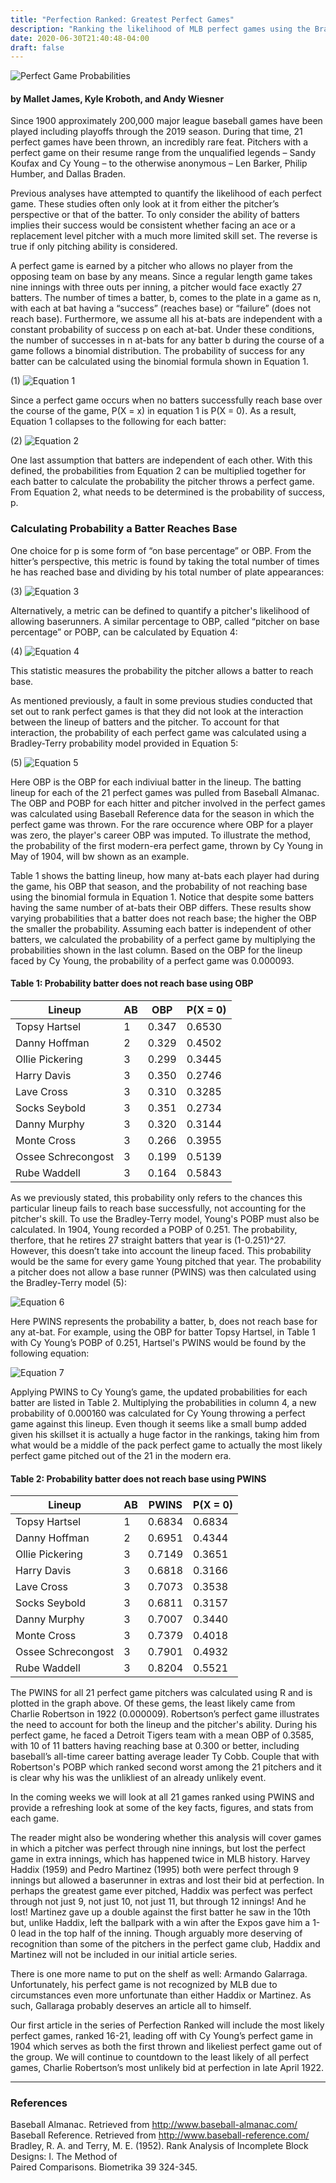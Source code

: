```yaml
---
title: "Perfection Ranked: Greatest Perfect Games"
description: "Ranking the likelihood of MLB perfect games using the Bradley-Terry method"
date: 2020-06-30T21:40:48-04:00
draft: false
--- 
```

![Perfect Game Probabilities](https://i.imgur.com/g7y7biY.png)

#### by Mallet James, Kyle Kroboth, and Andy Wiesner

Since 1900 approximately 200,000 major league baseball games have been played including playoffs through the 2019 season.  During that time, 21 perfect games have been thrown, an incredibly rare feat. Pitchers with a perfect game on their resume range from the unqualified legends – Sandy Koufax and Cy Young – to the otherwise anonymous – Len Barker, Philip Humber, and Dallas Braden. 

Previous analyses have attempted to quantify the likelihood of each perfect game. These studies often only look at it from either the pitcher’s perspective or that of the batter. To only consider the ability of batters implies their success would be consistent whether facing an ace or a replacement level pitcher with a much more limited skill set.  The reverse is true if only pitching ability is considered.

A perfect game is earned by a pitcher who allows no player from the opposing team on base by any means. Since a regular length game takes nine innings with three outs per inning, a pitcher would face exactly 27 batters. The number of times a batter, b, comes to the plate in a game as n, with each at bat having a “success” (reaches base) or “failure” (does not reach base).  Furthermore, we assume all his at-bats are independent with a constant probability of success p on each at-bat. Under these conditions, the number of successes in n at-bats for any batter b during the course of a game follows a binomial distribution. The probability of success for any batter can be calculated using the binomial formula shown in Equation 1.

(1)	![Equation 1](https://i.imgur.com/sR4bRmG.png)

Since a perfect game occurs when no batters successfully reach base over the course of the game, P(X = x) in equation 1 is P(X = 0). As a result, Equation 1 collapses to the following for each batter:

(2)	![Equation 2](https://i.imgur.com/hkfyWU0.png)

One last assumption that batters are independent of each other. With this defined, the probabilities from Equation 2 can be multiplied together for each batter to calculate the probability the pitcher throws a perfect game. From Equation 2, what needs to be determined is the probability of success, p.  

### Calculating Probability a Batter Reaches Base

One choice for p is some form of “on base percentage” or OBP. From the hitter’s perspective, this metric is found by taking the total number of times he has reached base and dividing by his total number of plate appearances:

(3)	![Equation 3](https://i.imgur.com/H7Jp7xN.png)

Alternatively, a metric can be defined to quantify a pitcher's likelihood of allowing baserunners. A similar percentage to OBP, called “pitcher on base percentage” or POBP, can be calculated by Equation 4:

(4) ![Equation 4](https://i.imgur.com/E105etU.png)

This statistic measures the probability the pitcher allows a batter to reach base.

As mentioned previously, a fault in some previous studies conducted that set out to rank perfect games is that they did not look at the interaction between the lineup of batters and the pitcher. To account for that interaction, the probability of each perfect game was calculated using a Bradley-Terry probability model provided in Equation 5:

(5) ![Equation 5](https://i.imgur.com/PN5B44T.png)

Here OBP is the OBP for each indiviual batter in the lineup. The batting lineup for each of the 21 perfect games was pulled from Baseball Almanac. The OBP and POBP for each hitter and pitcher involved in the perfect games was calculated using Baseball Reference data for the season in which the perfect game was thrown. For the rare occurence where OBP for a player was zero, the player's career OBP was imputed. To illustrate the method, the probability of the first modern-era perfect game, thrown by Cy Young in May of 1904, will bw shown as an example.

Table 1 shows the batting lineup, how many at-bats each player had during the game, his OBP that season, and the probability of not reaching base using the binomial formula in Equation 1. Notice that despite some batters having the same number of at-bats their OBP differs.  These results show varying probabilities that a batter does not reach base; the higher the OBP the smaller the probability. Assuming each batter is independent of other batters, we calculated the probability of a perfect game by multiplying the probabilities shown in the last column.  Based on the OBP for the lineup faced by Cy Young, the probability of a perfect game was 0.000093.

#### Table 1: Probability batter does not reach base using OBP

|Lineup	            |AB	   |OBP	    |P(X = 0)|
|-------------------|------|--------|--------|
|Topsy Hartsel	    | 1	   | 0.347	| 0.6530 |
|Danny Hoffman	    | 2	   | 0.329	| 0.4502 |
|Ollie Pickering	| 3	   | 0.299	| 0.3445 |
|Harry Davis	    | 3	   | 0.350	| 0.2746 |
|Lave Cross	        | 3	   | 0.310	| 0.3285 |
|Socks Seybold	    | 3	   | 0.351	| 0.2734 |
|Danny Murphy	    | 3	   | 0.320	| 0.3144 |
|Monte Cross	    | 3	   | 0.266	| 0.3955 |
|Ossee Schrecongost	| 3	   | 0.199	| 0.5139 |
|Rube Waddell	    | 3	   | 0.164	| 0.5843 |

As we previously stated, this probability only refers to the chances this particular lineup fails to reach base successfully, not accounting for the pitcher's skill. To use the Bradley-Terry model, Young's POBP must also be calculated. In 1904, Young recorded a POBP of 0.251. The probability, therfore, that he retires 27 straight batters that year is (1-0.251)^27. However, this doesn’t take into account the lineup faced. This probability would be the same for every game Young pitched that year. The probability a pitcher does not allow a base runner (PWINS) was then calculated using the Bradley-Terry model (5):

![Equation 6](https://i.imgur.com/YSI9cUZ.png)

Here PWINS represents the probability a batter, b, does not reach base for any at-bat. For example, using the OBP for batter Topsy Hartsel, in Table 1 with Cy Young’s POBP of 0.251, Hartsel's PWINS would be found by the following equation:

![Equation 7](https://i.imgur.com/vTvkzPp.png)

Applying PWINS to Cy Young’s game, the updated probabilities for each batter are listed in Table 2. Multiplying the probabilities in column 4, a new probability of 0.000160 was calculated for Cy Young throwing a perfect game against this lineup. Even though it seems like a small bump added given his skillset it is actually a huge factor in the rankings, taking him from what would be a middle of the pack perfect game to actually the most likely perfect game pitched out of the 21 in the modern era.

#### Table 2: Probability batter does not reach base using PWINS

|Lineup	            |AB	   |PWINS	|P(X = 0)|
|-------------------|------|--------|--------|
|Topsy Hartsel	    | 1	   | 0.6834	| 0.6834 |
|Danny Hoffman	    | 2	   | 0.6951	| 0.4344 |
|Ollie Pickering	| 3	   | 0.7149	| 0.3651 |
|Harry Davis	    | 3	   | 0.6818	| 0.3166 |
|Lave Cross	        | 3	   | 0.7073	| 0.3538 |
|Socks Seybold	    | 3	   | 0.6811	| 0.3157 |
|Danny Murphy	    | 3	   | 0.7007	| 0.3440 |
|Monte Cross	    | 3	   | 0.7379	| 0.4018 |
|Ossee Schrecongost	| 3	   | 0.7901	| 0.4932 |
|Rube Waddell	    | 3	   | 0.8204	| 0.5521 |

The PWINS for all 21 perfect game pitchers was calculated using R and is plotted in the graph above. Of these gems, the least likely came from Charlie Robertson in 1922 (0.000009). Robertson’s perfect game illustrates the need to account for both the lineup and the pitcher's ability. During his perfect game, he faced a Detroit Tigers team with a mean OBP of 0.3585, with 10 of 11 batters having reaching base at 0.300 or better, including baseball’s all-time career batting average leader Ty Cobb.  Couple that with Robertson's POBP which ranked second worst among the 21 pitchers and it is clear why his was the unlikliest of an already unlikely event. 

In the coming weeks we will look at all 21 games ranked using PWINS and provide a refreshing look at some of the key facts, figures, and stats from each game. 

The reader might also be wondering whether this analysis will cover games in which a pitcher was perfect through nine innings, but lost the perfect game in extra innings, which has happened twice in MLB history. Harvey Haddix (1959) and Pedro Martinez (1995) both were perfect through 9 innings but allowed a baserunner in extras and lost their bid at perfection. In perhaps the greatest game ever pitched, Haddix was perfect was perfect through not just 9, not just 10, not just 11, but through 12 innings! And he lost! Martinez gave up a double against the first batter he saw in the 10th but, unlike Haddix, left the ballpark with a win after the Expos gave him a 1-0 lead in the top half of the inning. Though arguably more deserving of recognition than some of the pitchers in the perfect game club, Haddix and Martinez will not be included in our initial article series.

There is one more name to put on the shelf as well: Armando Galarraga. Unfortunately, his perfect game is not recognized by MLB due to circumstances even more unfortunate than either Haddix or Martinez. As such, Gallaraga probably deserves an article all to himself.

Our first article in the series of Perfection Ranked will include the most likely perfect games, ranked 16-21, leading off with Cy Young’s perfect game in 1904 which serves as both the first thrown and likeliest perfect game out of the group. We will continue to countdown to the least likely of all perfect games, Charlie Robertson’s most unlikely bid at perfection in late April 1922.

---------------------------------------------------------------------------------------------------------------------------------------------
### References

Baseball Almanac. Retrieved from http://www.baseball-almanac.com/
Baseball Reference. Retrieved from http://www.baseball-reference.com/
Bradley, R. A. and Terry, M. E. (1952). Rank Analysis of Incomplete Block Designs: I. The Method of    
   Paired Comparisons. Biometrika 39 324-345.

